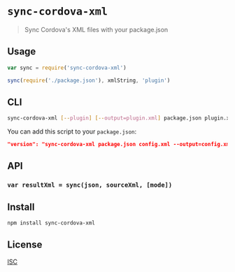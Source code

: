 # `sync-cordova-xml`

> Sync Cordova's XML files with your package.json

## Usage

```js
var sync = require('sync-cordova-xml')

sync(require('./package.json'), xmlString, 'plugin')

```

## CLI

```sh
sync-cordova-xml [--plugin] [--output=plugin.xml] package.json plugin.xml
```

You can add this script to your `package.json`:

```json
"version": "sync-cordova-xml package.json config.xml --output=config.xml"
```

## API

### `var resultXml = sync(json, sourceXml, [mode])`

## Install

```sh
npm install sync-cordova-xml
```

## License

[ISC](LICENSE.md)
